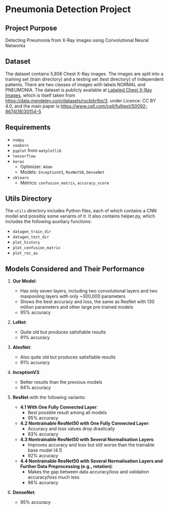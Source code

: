 # Pneumonia Detection Project

## Project Purpose
Detecting Pneumonia from X-Ray images using Convolutional Neural Networks

## Dataset
The dataset contains 5,856 Chest X-Ray images. The images are split into a training set (train directory) and a testing set (test directory) of independent patients. There are two classes of images with labels NORMAL and PNEUMONIA. The dataset  is publicly available at 
[Labeled Chest X-Ray Images](https://www.kaggle.com/datasets/tolgadincer/labeled-chest-xray-images),
which is itself taken from https://data.mendeley.com/datasets/rscbjbr9sj/3.
under Licence: CC BY 4.0, and the main paper is https://www.cell.com/cell/fulltext/S0092-8674(18)30154-5


## Requirements
- `numpy`
- `seaborn`
- `pyplot` from `matplotlib`
- `tensorflow`
- `keras`
  - Optimizer: `Adam`
  - Models: `InceptionV3`, `ResNet50`, `DenseNet`
- `sklearn`
  - Metrics: `confusion_matrix`, `accuracy_score`

## Utils Directory
The `utils` directory includes Python files, each of which contains a CNN model and possibly some variants of it. It also contains helper.py, which includes the following auxiliary functions:
- `datagen_train_dir`
- `datagen_test_dir`
- `plot_history`
- `plot_confusion_matrix`
- `plot_roc_au`

## Models Considered and Their Performance
1. **Our Model**: 
   - Has only seven layers, including two convolutional layers and two maxpooling layers with only ~300,000 parameters
   - Shows the best accuracy and loss, the same as ResNet with 130 million parameters and other large pre-trained models
   - 95% accuracy

2. **LeNet**: 
   - Quite old but produces satisfiable results
   - 91% accuracy
   
3. **AlexNet**: 
   - Also quite old but produces satisfiable results
   - 91% accuracy

4. **InceptionV3**: 
   - Better results than the previous models
   - 94% accuracy

5. **ResNet** with the following variants:
   - **4.1 With One Fully Connected Layer**:
     - Best possible result among all models
     - 95% accuracy
   - **4.2 Nontrainable ResNet50 with One Fully Connected Layer**:
     - Accuracy and loss values drop drastically
     - 83% accuracy
   - **4.3 Nontrainable ResNet50 with Several Normalisation Layers**:
     - Improves accuracy and loss but still worse than the trainable base model (4.1)
     - 92% accuracy
   - **4.4 Nontrainable ResNet50 with Several Normalisation Layers and Further Data Preprocessing (e.g., rotation)**:
     - Makes the gap between data accuracy/loss and validation accuracy/loss much less
     - 86% accuracy

6. **DenseNet**: 
   - 95% accuracy